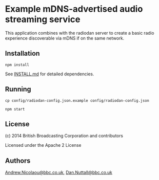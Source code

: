 # Example mDNS-advertised audio streaming service

This application combines with the radiodan server to create a basic radio experience discoverable via mDNS if on the same network.

## Installation

`npm install`

See [INSTALL.md](INSTALL.md) for detailed dependencies.

## Running

`cp config/radiodan-config.json.example config/radiodan-config.json`

`npm start`

## License

(c) 2014 British Broadcasting Corporation and contributors

Licensed under the Apache 2 License

## Authors

Andrew.Nicolaou@bbc.co.uk, Dan.Nuttall@bbc.co.uk
